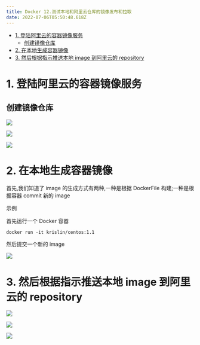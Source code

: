 ```yaml
---
title: Docker 12.测试本地和阿里云仓库的镜像发布和拉取
date: 2022-07-06T05:50:48.618Z
---
```

- [1. 登陆阿里云的容器镜像服务](#1-登陆阿里云的容器镜像服务)
  - [创建镜像仓库](#创建镜像仓库)
- [2. 在本地生成容器镜像](#2-在本地生成容器镜像)
- [3. 然后根据指示推送本地 image 到阿里云的 repository](#3-然后根据指示推送本地-image-到阿里云的-repository)

# 1. 登陆阿里云的容器镜像服务

##  创建镜像仓库

![](https://gitee.com/krislin_zhao/IMGcloud/raw/master/img/20200526161730.png)

![](https://gitee.com/krislin_zhao/IMGcloud/raw/master/img/20200526161823.png)

![](https://gitee.com/krislin_zhao/IMGcloud/raw/master/img/20200526162018.png)

# 2. 在本地生成容器镜像

首先,我们知道了 image 的生成方式有两种,一种是根据 DockerFile 构建;一种是根据容器 commit 新的 image

示例

首先运行一个 Docker 容器

```shell
docker run -it krislin/centos:1.1
```

然后提交一个新的 image

![](https://gitee.com/krislin_zhao/IMGcloud/raw/master/img/20200526162247.png)

# 3. 然后根据指示推送本地 image 到阿里云的 repository

![](https://gitee.com/krislin_zhao/IMGcloud/raw/master/img/20200526161906.png)

![](https://gitee.com/krislin_zhao/IMGcloud/raw/master/img/20200526163110.png)

![](https://gitee.com/krislin_zhao/IMGcloud/raw/master/img/20200526163137.png)